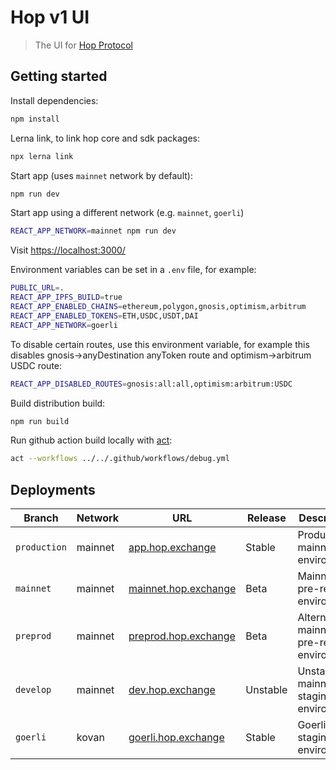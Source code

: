 # Hop v1 UI

> The UI for [Hop Protocol](https://hop.exchange/)

## Getting started

Install dependencies:

```sh
npm install
```

Lerna link, to link hop core and sdk packages:

```sh
npx lerna link
```

Start app (uses `mainnet` network by default):

```sh
npm run dev
```

Start app using a different network (e.g. `mainnet`, `goerli`)

```sh
REACT_APP_NETWORK=mainnet npm run dev
```

Visit [https://localhost:3000/](https://localhost:3000/)

Environment variables can be set in a `.env` file, for example:

```sh
PUBLIC_URL=.
REACT_APP_IPFS_BUILD=true
REACT_APP_ENABLED_CHAINS=ethereum,polygon,gnosis,optimism,arbitrum
REACT_APP_ENABLED_TOKENS=ETH,USDC,USDT,DAI
REACT_APP_NETWORK=goerli
```

To disable certain routes, use this environment variable, for example this disables gnosis→anyDestination anyToken route and optimism→arbitrum USDC route:

```sh
REACT_APP_DISABLED_ROUTES=gnosis:all:all,optimism:arbitrum:USDC
```

Build distribution build:

```sh
npm run build
```

Run github action build locally with [act](https://github.com/nektos/act):

```sh
act --workflows ../../.github/workflows/debug.yml
```

## Deployments

| Branch       | Network | URL                                                  | Release  | Description                                 |
| ------------ | ------- | ---------------------------------------------------- | -------- | ------------------------------------------- |
| `production` | mainnet | [app.hop.exchange](https://app.hop.exchange)         | Stable   | Production mainnet environment              |
| `mainnet`    | mainnet | [mainnet.hop.exchange](https://mainnet.hop.exchange) | Beta     | Mainnet pre-release environment             |
| `preprod`    | mainnet | [preprod.hop.exchange](https://preprod.hop.exchange) | Beta     | Alternative mainnet pre-release environment |
| `develop`    | mainnet | [dev.hop.exchange](https://dev.hop.exchange)         | Unstable | Unstable mainnet staging environment        |
| `goerli`     | kovan   | [goerli.hop.exchange](https://goerli.hop.exchange)   | Stable   | Goerli staging environment                  |
